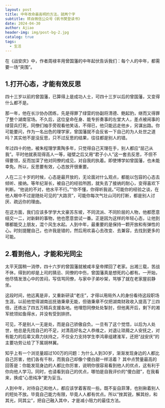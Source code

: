 ```yaml
---
layout: post
title: 中年改命最高明的方法，就两个字
subtitle: 转自微信公众号《帆书樊登读书》
date: 2024-04-30
author: Ajiao
header-img: img/post-bg-2.jpg
catalog: true
tags:
  - 生活
---
```

在《战安庆》中，作者周䘵丰用曾国藩的中年起伏告诉我们：每个人的中年，都需要一场“突围”。
## 1.打开心态，才能有效反思

四十三岁以前的曾国藩，已算得上是成功人士，可四十三岁以后的曾国藩，又变得什么都不是。

那一年，他在长沙协办团练，先是得罪了绿营的协副将清德、鲍起豹，继而又得罪了整个湖南官场。不久后，这位皇命在身、能专折奏事的左堂大人，差点被闹事的绿营兵打死，同僚们袖手旁观看他笑话，不得已，他只能远走他乡，另谋出路。你可能要问，作为一名出色的理学家，曾国藩就不会反省一下自己的为人处世之道吗？其实他不是没反思，只不过反思的结果，往往都是别人的错。

年过四十的他，被朱程理学熏陶多年，只觉得自己天理在手，别人都应“屈己从我”。平时他就表现得高人一等，碰壁之后又用“君子小人”这一套去反思，不但不得要领，反而加深了他对同僚的成见，对自我的执着。即使博学如曾国藩，也未能幸免。所以，反思要有效，心态放开很重要。

人在二三十岁的时候，心态是最开放的，无论面对什么观点，都能以包容的心态去倾听、接纳。等年纪渐长，被自己的经验所困，就失去了接纳的耐心，变得喜欢下判断。“他说的不对，他水平不行。”“你不懂，你得听我说。”可能你的经验之谈，在他人眼中不过是随处可见的“大路货”，可能你每次气壮山河的打断，都是别人讨厌、疏远你的理由。

在这方面，我们应该多学学大文豪苏东坡，不同流派、不同阶层的人物，他都愿意结交一二，对新鲜的事物，他也愿意尝试一番。正是因为这样的年轻心态，让他到哪都能交上朋友，混个风生水起。人到中年，最重要的是保持一颗开放和有弹性的心。时刻提醒自己，也许我是错的，然后用欢喜心去改变、去兼容，去找到更多的可能。

## 2.看到他人，才能和光同尘

太平天国稍一消停，四十六岁的曾国藩就被咸丰皇帝撵回了老家。出湘三载，苦战不休，得到的却是上司的猜忌、同僚的中伤，曾国藩真是想死的心都有。一开始，他尽情发泄心中的苦闷，写信骂同僚，与家中子弟吵架，骂够了就在老家屋前静坐。

这段时间，他远离是非，又重新研读“老庄”，才得以用局外人的身份看待这段职场生涯。以前他觉得湖南巡抚骆秉章无能，但骆秉章不仅把湖南财政收入提高了三四倍，还练出了四五万精兵支援各地。他埋怨同僚处处掣肘，但他离开后，剩下的湘军统领如鱼得水，并没有受到排挤。

可见，不是别人一无是处，而是自己骄傲自负。一旦有了这个觉悟，以后为人处世，他总是先找自己的不足，对清高好名之人恭维之，对退让琐屑之人安抚之，对有能力的后辈又鼎力扶持之，不仅全力支持学生李鸿章组建淮军，还把“战安庆”的主要功劳让给了下属胡林翼。

知乎上有一个浏览量超过100万的问题：为什么人到30岁，渐渐发现身边的人都比自己厉害，他们各有千秋，而我自己却像个傻白甜一样活着？
其中点赞量最高的回答是：你能发现身边的人都比你厉害，说明你很容易看到他人的优点，这有利于你向他人学习。同时，也请看到自己的优点，哪怕是自我评价的“傻白甜”，在我看来，换成“心思纯净”更为妥当。

人到中年，对待自己和他人，都应该学着客观一些。既不妄自菲薄，也别揪着别人的短处不放。毕竟自己能力有限，毕竟人人都有优点。所以“挫其锐，解其纷，和其光，同其尘”，把自己融入其中，才是减小阻力的最佳方法。